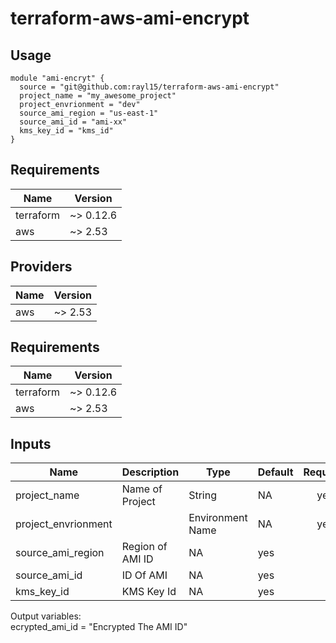 # terraform-aws-ami-encrypt


## Usage

```hcl
module "ami-encryt" {
  source = "git@github.com:rayl15/terraform-aws-ami-encrypt"
  project_name = "my_awesome_project"
  project_envrionment = "dev"
  source_ami_region = "us-east-1"
  source_ami_id = "ami-xx"
  kms_key_id = "kms_id"
}
```

## Requirements

| Name | Version |
|------|---------|
| terraform | ~> 0.12.6 |
| aws | ~> 2.53 |

## Providers

| Name | Version |
|------|---------|
| aws | ~> 2.53 |

## Requirements

| Name | Version |
|------|---------|
| terraform | ~> 0.12.6 |
| aws | ~> 2.53 |

## Inputs

| Name | Description | Type | Default | Required |
|------|-------------|------|---------|:--------:|
|project_name| Name of Project | String | NA | yes |
|project_envrionment| |Environment Name| NA | yes |
|source_ami_region|Region of AMI ID| NA | yes |
|source_ami_id|ID Of AMI| NA | yes |
|kms_key_id| KMS Key Id | NA | yes

Output variables: <br />
ecrypted_ami_id = "Encrypted The AMI ID" <br />
